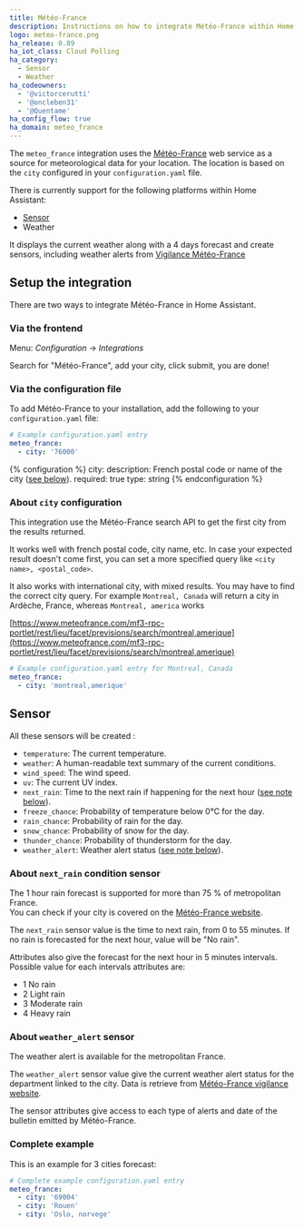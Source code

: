 ```yaml
---
title: Météo-France
description: Instructions on how to integrate Météo-France within Home Assistant.
logo: meteo-france.png
ha_release: 0.89
ha_iot_class: Cloud Polling
ha_category:
  - Sensor
  - Weather
ha_codeowners:
  - '@victorcerutti'
  - '@oncleben31'
  - '@Quentame'
ha_config_flow: true
ha_domain: meteo_france
---
```


The `meteo_france` integration uses the [Météo-France](http://www.meteofrance.com/) web service as a source for meteorological data for your location. The location is based on the `city` configured in your `configuration.yaml` file.

There is currently support for the following platforms within Home Assistant:

- [Sensor](#sensor)
- Weather

It displays the current weather along with a 4 days forecast and create sensors, including weather alerts from [Vigilance Météo-France](https://vigilance.meteofrance.com/)

## Setup the integration

There are two ways to integrate Météo-France in Home Assistant.

### Via the frontend

Menu: *Configuration* -> *Integrations*

Search for "Météo-France", add your city, click submit, you are done!

### Via the configuration file

To add Météo-France to your installation, add the following to your `configuration.yaml` file:

```yaml
# Example configuration.yaml entry
meteo_france:
  - city: '76000'
```

{% configuration %}
  city:
    description: French postal code or name of the city ([see below](#about-city-configuration)).
    required: true
    type: string
{% endconfiguration %}

### About `city` configuration

This integration use the Météo-France search API to get the first city from the results returned.

It works well with french postal code, city name, etc. In case your expected result doesn't come first, you can set a more specified query like `<city name>, <postal_code>`.

It also works with international city, with mixed results. You may have to find the correct city query.
For example `Montreal, Canada` will return a city in Ardèche, France, whereas `Montreal, america` works

[https://www.meteofrance.com/mf3-rpc-portlet/rest/lieu/facet/previsions/search/montreal,amerique](https://www.meteofrance.com/mf3-rpc-portlet/rest/lieu/facet/previsions/search/montreal,amerique)

```yaml
# Example configuration.yaml entry for Montreal, Canada
meteo_france:
  - city: 'montreal,amerique'
```

## Sensor

All these sensors will be created :
- `temperature`: The current temperature.
- `weather`: A human-readable text summary of the current conditions.
- `wind_speed`: The wind speed.
- `uv`: The current UV index.
- `next_rain`: Time to the next rain if happening for the next hour ([see note below](#about-next_rain-condition-sensor)).
- `freeze_chance`: Probability of temperature below 0°C for the day.
- `rain_chance`: Probability of rain for the day.
- `snow_chance`: Probability of snow for the day.
- `thunder_chance`: Probability of thunderstorm for the day.
- `weather_alert`: Weather alert status ([see note below](#about-weather_alert-sensor)).

### About `next_rain` condition sensor

<div class='note warning'>

  The 1 hour rain forecast is supported for more than 75 % of metropolitan France.<br/>
  You can check if your city is covered on the [Météo-France website](https://www.meteofrance.com/previsions-meteo-france/previsions-pluie).

</div>

The `next_rain` sensor value is the time to next rain, from 0 to 55 minutes.
If no rain is forecasted for the next hour, value will be "No rain".

Attributes also give the forecast for the next hour in 5 minutes intervals.
Possible value for each intervals attributes are:

- 1 No rain
- 2 Light rain
- 3 Moderate rain
- 4 Heavy rain

### About `weather_alert` sensor

<div class='note warning'>
  The weather alert is available for the metropolitan France.
</div>

The `weather_alert` sensor value give the current weather alert status for the department linked to the city. Data is retrieve from [Météo-France vigilance website](https://vigilance.meteofrance.com/).

The sensor attributes give access to each type of alerts and date of the bulletin emitted by Météo-France.

### Complete example

This is an example for 3 cities forecast:

```yaml
# Complete example configuration.yaml entry
meteo_france:
  - city: '69004'
  - city: 'Rouen'
  - city: 'Oslo, norvege'
```
